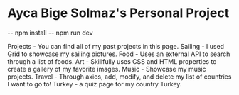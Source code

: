 # Ayca Bige Solmaz's Personal Project

-- npm install
-- npm run dev

Projects - You can find all of my past projects in this page.
Sailing - I used Grid to showcase my sailing pictures.
Food - Uses an external API to search through a list of foods.
Art - Skillfully uses CSS and HTML properties to create a gallery of my favorite images.
Music - Showcase my music projects.
Travel - Through axios, add, modify, and delete my list of countries I want to go to!
Turkey - a quiz page for my country Turkey.
